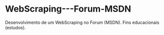 # WebScraping---Forum-MSDN
Desenvolvimento de um WebScraping no Forum (MSDN). Fins educacionais (estudos).
